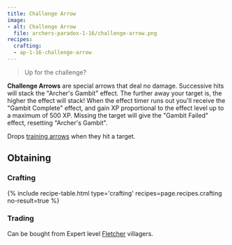 ```yaml
---
title: Challenge Arrow
image: 
- alt: Challenge Arrow
  file: archers-paradox-1-16/challenge-arrow.png
recipes:
  crafting:
  - ap-1-16-challenge-arrow
---
```

> Up for the challenge?

**Challenge Arrows** are special arrows that deal no damage. Successive hits will stack the "Archer's Gambit" effect. The further away your target is, the higher the effect will stack! When the effect timer runs out you'll receive the "Gambit Complete" effect, and gain XP proportional to the effect level up to a maximum of 500 XP. Missing the target will give the "Gambit Failed" effect, resetting "Archer's Gambit". 

Drops [training arrows](../../archers-paradox/training-arrow/) when they hit a target.

Obtaining
---------

### Crafting
{% include recipe-table.html type='crafting' recipes=page.recipes.crafting no-result=true %}

### Trading
Can be bought from Expert level [Fletcher](https://minecraft.fandom.com/wiki/Trading#Fletcher) villagers.